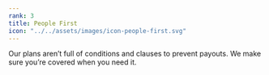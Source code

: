 ```yaml
---
rank: 3
title: People First
icon: "../../assets/images/icon-people-first.svg"
---
```


Our plans aren’t full of conditions and clauses to prevent payouts. We make 
sure you’re covered when you need it.
